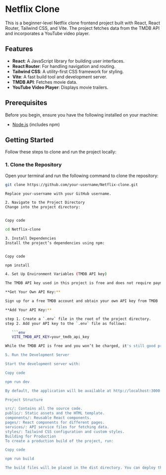 # Netflix Clone

This is a beginner-level Netflix clone frontend project built with React, React Router, Tailwind CSS, and Vite. The project fetches data from the TMDB API and incorporates a YouTube video player.

## Features

- **React**: A JavaScript library for building user interfaces.
- **React Router**: For handling navigation and routing.
- **Tailwind CSS**: A utility-first CSS framework for styling.
- **Vite**: A fast build tool and development server.
- **TMDB API**: Fetches movie data.
- **YouTube Video Player**: Displays movie trailers.

## Prerequisites

Before you begin, ensure you have the following installed on your machine:

- [Node.js](https://nodejs.org/) (includes npm)

## Getting Started

Follow these steps to clone and run the project locally:

### 1. Clone the Repository

Open your terminal and run the following command to clone the repository:

```sh
git clone https://github.com/your-username/Netflix-clone.git

Replace your-username with your GitHub username.

2. Navigate to the Project Directory
Change into the project directory:


Copy code

cd Netflix-clone

3. Install Dependencies
Install the project’s dependencies using npm:


Copy code

npm install

4. Set Up Environment Variables (TMDB API key)

The TMDB API key used in this project is free and does not require payment information.

**Get Your Own API Key:**

Sign up for a free TMDB account and obtain your own API key from TMDB

**Add Your API Key:**

step 1. Create a `.env` file in the root of the project directory.
step 2. Add your API key to the `.env` file as follows:

   ```env
   VITE_TMDB_API_KEY=your_tmdb_api_key

While the TMDB API is free and you won’t be charged, it's still good practice to keep your API key private. Share the key only with trusted collaborators and avoid exposing it in public repositories.

5. Run the Development Server

Start the development server with:

Copy code

npm run dev

By default, the application will be available at http://localhost:3000. Open this URL in your browser to view the project.

Project Structure

src/: Contains all the source code.
public/: Static assets and the HTML template.
components/: Reusable React components.
pages/: React components for different pages.
services/: API service files for fetching data.
styles/: Tailwind CSS configuration and custom styles.
Building for Production
To create a production build of the project, run:

Copy code

npm run build

The build files will be placed in the dist directory. You can deploy these files to any static file hosting service.
